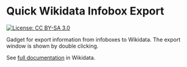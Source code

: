 # Quick Wikidata Infobox Export
[![License: CC BY-SA 3.0](https://img.shields.io/badge/License-CC%20BY--SA%203.0-lightgrey.svg)](https://creativecommons.org/licenses/by-sa/3.0/)

Gadget for export information from infoboxes to Wikidata.
The export window is shown by double clicking.

See [full documentation](https://www.wikidata.org/wiki/Help:Infobox_export_gadget) in Wikidata.

